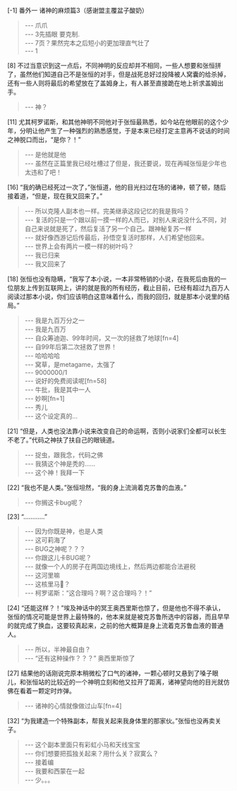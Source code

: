 
[-1] 番外一 诸神的麻烦篇3（感谢盟主覆盆子酸奶）
>--- 爪爪<br>
>--- 3先插眼
要克制.<br>
>--- 7页？果然完本之后短小的更加理直气壮了<br>
>--- 1<br>

[8] 不过当意识到这一点后，不同神明的反应却并不相同，一些人想要和张恒拼了，虽然他们知道自己不是张恒的对手，但是战死总好过投降被人窝囊的给杀掉，还有一些人则将最后的希望放在了盖姆身上，有人甚至直接跪在地上祈求盖姆出手。
>--- 神？<br>

[11] 尤其柯罗诺斯，和其他神明不同他对于张恒最熟悉，如今站在他眼前的这个少年，分明让他产生了一种强烈的熟悉感觉，于是本来已经打定主意再不说话的时间之神脱口而出，“是你？！”
>--- 是他就是他<br>
>--- 虽然在正篇里我已经吐槽过了但是，我还要说，现在再喊张恒是少年也太违和了吧！<br>

[16] “我的确已经死过一次了，”张恒道，他的目光扫过在场的诸神，顿了顿，随后接着道，“但是，现在我又回来了。”
>--- 所以克隆人副本也一样。完美继承这段记忆的我是我吗？<br>
>--- 复活的只是一个跟以前一摸一样的人而已，对别人来说没什么不同，对自己来说就是死了，然后复活了另一个自己。跟神秘复苏一样<br>
>--- 就好像西游记后传最后，孙悟空复活时那样，人们希望他回来。<br>
>--- 世界上会有两片一模一样的树叶吗？<br>
>--- 我已归来<br>
>--- 我又回来了<br>

[18] 张恒也没有隐瞒，“我写了本小说，一本非常畅销的小说，在我死后由我的一位朋友上传到互联网上，讲的就是我的所有经历，截止目前，已经有超过九百万人阅读过那本小说，你们应该明白这意味着什么，而我的回归，就是那本小说里的结局。”
>--- 我是九百万分之一<br>
>--- 我是九百万<br>
>--- 自众筹迪迦、99年时间，又一次的拯救了地球[fn=4]<br>
>--- 自99年后第二次拯救了世界！<br>
>--- 哈哈哈哈<br>
>--- 窝草，是metagame，太强了<br>
>--- 9000000/1<br>
>--- 说好的免费阅读呢[fn=58]<br>
>--- 牛批，我是其中一人<br>
>--- 妙啊[fn=1]<br>
>--- 秀儿<br>
>--- 这个设定真的…<br>

[21] “但是，人类也没法靠小说来改变自己的命运啊，否则小说家们全都可以长生不老了。”代码之神扶了扶自己的眼镜道。
>--- 捉虫，跟我念，代码之佛<br>
>--- 我猜这个神是秃的……<br>
>--- 这个神！我拜一下<br>

[22] “我也不是人类。”张恒坦然，“我的身上流淌着克苏鲁的血液。”
>--- 你搁这卡bug呢？<br>

[23] “…………”
>--- 因为你既是神，也是人类<br>
>--- 这可莉海了<br>
>--- BUG之神呢？？？<br>
>--- 你跟这儿卡BUG呢？<br>
>--- 就像一个人的房子在两国边境线上，然后两边都能合法避税<br>
>--- 这河里嘛<br>
>--- 这核里马🐴？<br>
>--- 柯罗诺斯：“这合理吗？啊？这合理吗？！”<br>

[24] “还能这样？！”埃及神话中的冥王奥西里斯也惊了，但是他也不得不承认，张恒的情况可能是世界上最特殊的，他本来就是被克苏鲁所选中的容器，而且早早的就完成了换血，这要较真起来，之前的他大概算是身上流着克苏鲁血液的普通人。
>--- 所以，半神最自由？<br>
>--- “还有这种操作？？？”
奥西里斯惊了<br>

[27] 结果他的话刚说完原本稍微松了口气的诸神，一颗心顿时又悬到了嗓子眼儿，和张恒站的比较近的一个神明立刻和他又拉开了距离，诸神望向他的目光就仿佛在看着一颗定时炸弹。
>--- 诸神的心情就像做过山车[fn=4]<br>

[32] “为我建造一个特殊副本，帮我关起来我身体里的那家伙。”张恒也没再卖关子。
>--- 这个副本里面只有彩虹小马和天线宝宝<br>
>--- 你们想要把孤独关起来？用什么关？寂寞么？<br>
>--- 接着编<br>
>--- 我要和西蒙在一起<br>
>--- 少。。。<br>
